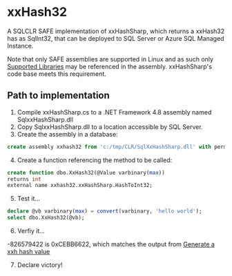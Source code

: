 xxHash32
===========

A SQLCLR SAFE implementation of xxHashSharp, which returns a xxHash32 has as SqlInt32, that can be deployed to SQL Server or Azure SQL Managed Instance.

Note that only SAFE assemblies are supported in Linux and as such only [Supported Libraries](https://learn.microsoft.com/en-us/sql/relational-databases/clr-integration/database-objects/supported-net-framework-libraries?view=sql-server-ver16#supported-libraries) may be referenced in the assembly. xxHashSharp's code base meets this requirement.

## Path to implementation

1. Compile xxHashSharp.cs to a .NET Framework 4.8 assembly named SqlxxHashSharp.dll
2. Copy SqlxxHashSharp.dll to a location accessible by SQL Server.
3. Create the assembly in a database:
```sql
create assembly xxhash32 from 'c:/tmp/CLR/SqlXxHashSharp.dll' with permission_set = safe;
```
4. Create a function referencing the method to be called:
```sql
create function dbo.XxHash32(@Value varbinary(max))
returns int
external name xxhash32.xxHashSharp.HashToInt32;
```
5. Test it...
```sql
declare @vb varbinary(max) = convert(varbinary, 'hello world');
select dbo.XxHash32(@vb);
```
6. Verfiy it...

-826579422 is 0xCEBB6622, which matches the output from [Generate a xxh hash value](https://www.coderstool.com/xxh-hash-generator)

7. Declare victory!
